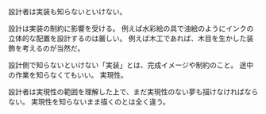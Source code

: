 設計者は実装も知らないといけない。

設計は実装の制約に影響を受ける。
例えば水彩絵の具で油絵のようにインクの立体的な配置を設計するのは厳しい。
例えば木工であれば、木目を生かした装飾を考えるのが当然だ。

設計側で知らないといけない「実装」とは、完成イメージや制約のこと。
途中の作業を知らなくてもいい。
実現性。

設計者は実現性の範囲を理解した上で、まだ実現性のない夢も描けなければならない。
実現性を知らないまま描くのとは全く違う。
